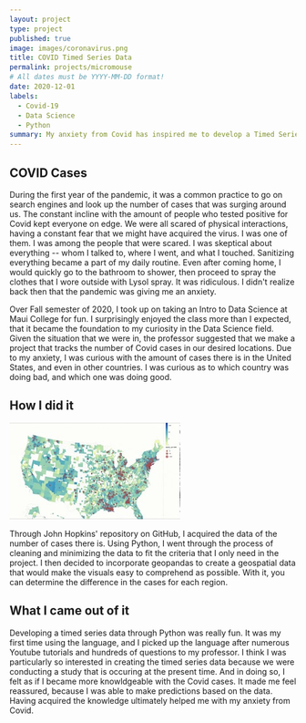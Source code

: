 ```yaml
---
layout: project
type: project
published: true 
image: images/coronavirus.png
title: COVID Timed Series Data
permalink: projects/micromouse
# All dates must be YYYY-MM-DD format!
date: 2020-12-01
labels:
  - Covid-19
  - Data Science
  - Python
summary: My anxiety from Covid has inspired me to develop a Timed Series Data. 
---
```

## COVID Cases
During the first year of the pandemic, it was a common practice to go on search engines and look up the number of cases that was surging around us. The constant incline with the amount of people who tested positive for Covid kept everyone on edge. We were all scared of physical interactions, having a constant fear that we might have acquired the virus. I was one of them. I was among the people that were scared. I was skeptical about everything -- whom I talked to, where I went, and what I touched. Sanitizing everything became a part of my daily routine. Even after coming home, I would quickly go to the bathroom to shower, then proceed to spray the clothes that I wore outside with Lysol spray. It was ridiculous. I didn't realize back then that the pandemic was giving me an anxiety.

Over Fall semester of 2020, I took up on taking an Intro to Data Science at Maui College for fun. I surprisingly enjoyed the class more than I expected, that it became the foundation to my curiosity in the Data Science field. Given the situation that we were in, the professor suggested that we make a project that tracks the number of Covid cases in our desired locations. Due to my anxiety, I was curious with the amount of cases there is in the United States, and even in other countries. I was curious as to which country was doing bad, and which one was doing good. 


## How I did it

<img class="ui medium left floated rounded image" src="../images/covid-timed-series.jpeg">

Through John Hopkins' repository on GitHub, I acquired the data of the number of cases there is. Using Python, I went through the process of cleaning and minimizing the data to fit the criteria that I only need in the project. I then decided to incorporate geopandas to create a geospatial data that would make the visuals easy to comprehend as possible. With it, you can determine the difference in the cases for each region.

## What I came out of it
Developing a timed series data through Python was really fun. It was my first time using the language, and I picked up the language after numerous Youtube tutorials and hundreds of questions to my professor. I think I was particularly so interested in creating the timed series data because we were conducting a study that is occuring at the present time. And in doing so, I felt as if I became more knowldgeable with the Covid cases. It made me feel reassured, because I was able to make predictions based on the data. Having acquired the knowledge ultimately helped me with my anxiety from Covid.  




